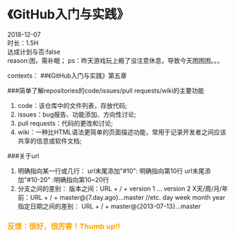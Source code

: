 # 《GitHub入门与实践》


2018-12-07   
时长：1.5H   
达成计划与否:false     
reason:困，需补眠；
ps：昨天游戏玩上瘾了没注意休息，导致今天困困困。。。

contexts：
##《GitHub入门与实践》第五章

###简单了解repositories的code/issues/pull requests/wiki的主要功能
1. code：该仓库中的文件列表，存放代码;
2. issues：bug报告、功能添加、方向性讨论;
3. pull requests：代码的更改和讨论;
4. wiki：一种比HTML语法更简单的页面描述功能，常用于记录开发者之间应该共享的信息或软件文档;

###关于url
1. 明确指向某一行或几行：
    url末尾添加"#10": 明确指向第10行
    url末尾添加"#10-20" :明确指向第10~20行
2. 分支之间的差别：
    版本之间：URL + / + version 1 ... version 2
    X天/周/月/年前：URL + / + master@{7.day.ago}...master   //etc. day  week month  year
    指定日期之间的差别： URL + / + master@{2013-07-13}...master
    
### <span style="color:orange;">反馈：很好，很厉害！Thumb up!!</span>

